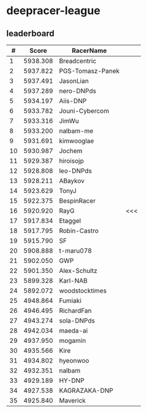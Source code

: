 # deepracer-league

## leaderboard

<!-- leaderboard -->
| # | Score | RacerName |   |
| - | ----- | --------- | - |
| 1 | 5938.308 | Breadcentric | |
| 2 | 5937.822 | PGS-Tomasz-Panek | |
| 3 | 5937.491 | JasonLian | |
| 4 | 5937.289 | nero-DNPds | |
| 5 | 5934.197 | Aiis-DNP | |
| 6 | 5933.782 | Jouni-Cybercom | |
| 7 | 5933.316 | JimWu | |
| 8 | 5933.200 | nalbam-me | |
| 9 | 5931.691 | kimwooglae | |
| 10 | 5930.987 | Jochem | |
| 11 | 5929.387 | hiroisojp | |
| 12 | 5928.808 | leo-DNPds | |
| 13 | 5928.211 | ABaykov | |
| 14 | 5923.629 | TonyJ | |
| 15 | 5922.375 | BespinRacer | |
| 16 | 5920.920 | RayG | <<< |
| 17 | 5917.834 | Etaggel | |
| 18 | 5917.795 | Robin-Castro | |
| 19 | 5915.790 | SF | |
| 20 | 5908.888 | t-maru078 | |
| 21 | 5902.050 | GWP | |
| 22 | 5901.350 | Alex-Schultz | |
| 23 | 5899.328 | Karl-NAB | |
| 24 | 5892.072 | woodstocktimes | |
| 25 | 4948.864 | Fumiaki | |
| 26 | 4946.495 | RichardFan | |
| 27 | 4943.274 | sola-DNPds | |
| 28 | 4942.034 | maeda-ai | |
| 29 | 4937.950 | mogamin | |
| 30 | 4935.566 | Kire | |
| 31 | 4934.802 | hyeonwoo | |
| 32 | 4932.351 | nalbam | |
| 33 | 4929.189 | HY-DNP | |
| 34 | 4927.538 | KAGRAZAKA-DNP | |
| 35 | 4925.840 | Maverick | |
